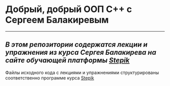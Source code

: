 # Добрый, добрый ООП C++ с Сергеем Балакиревым
---
*В этом репозитории содержатся лекции и упражнения из курса Сергея Балакирева на сайте обучающей платформы [Stepik](https://stepik.org/catalog)*
---
Файлы исходного кода с лекциями и упражнениями структурированы соответственно программе курса [Stepik](https://stepik.org/course/205781/syllabus)